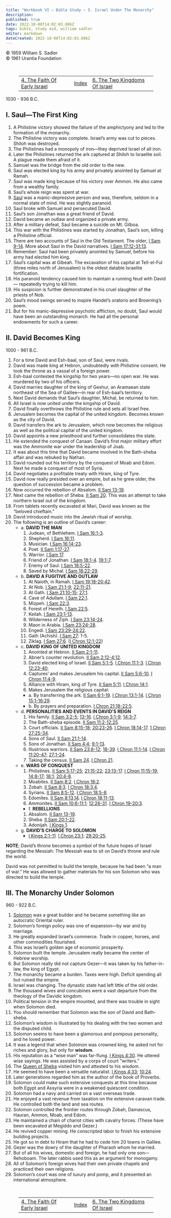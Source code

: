 ```yaml
---
title: "Workbook VI — Bible Study — 5. Israel Under The Monarchy"
description: 
published: true
date: 2022-10-08T14:02:03.086Z
tags: bible, study aid, william sadler
editor: markdown
dateCreated: 2022-10-08T14:02:03.086Z
---
```


<p class="v-card v-sheet theme--light grey lighten-3 px-2">© 1959 William S. Sadler<br>© 1961 Urantia Foundation</p>

<br>

<figure class="table chapter-navigator">
	<table>
		<tbody>
		<tr>
			<td><a href="/en/article/William_S_Sadler/Workbook_6_Bible_Study/History_2_4">4. The Faith Of Early Israel</a></td>
			<td><a href="/en/article/William_S_Sadler/Workbook_6_Bible_Study#index">Index</a></td>
			<td><a href="/en/article/William_S_Sadler/Workbook_6_Bible_Study/History_2_6">6. The Two Kingdoms Of Israel</a></td>
		</tr>
		</tbody>
	</table>
</figure>

1030 - 936 B.C.

## I. Saul—The First King

1. A Philistine victory showed the failure of the amphictyony and led to the formation of the monarchy.
2. The Philistine victory was complete. Israel’s army was cut to pieces. Shiloh was destroyed.
3. The Philistines had a monopoly of iron—they deprived Israel of all iron.
4. Later the Philistines returned the ark captured at Shiloh to Israelite soil. A plague made them afraid of it.
5. Samuel was the bridge from the old order to the new.
6. Saul was elected king by his army and privately anointed by Samuel at Ramah.
7. Saul was made king because of his victory over Ammon. He also came from a wealthy family.
8. Saul’s whole reign was spent at war.
9. [Saul](https://en.wikipedia.org/wiki/Saul) was a manic-depressive person and was, therefore, seldom in a normal state of mind. He was slightly paranoid.
10. Saul broke with Samuel and persecuted David.
11. Saul’s son Jonathan was a great friend of David.
12. David became an outlaw and organized a private army.
13. After a military defeat, Saul became a suicide on Mt. Gilboa.
14. This war with the Philistines was started by Jonathan, Saul’s son, killing a Philistine official.
15. There are two accounts of Saul in the Old Testament. The older, [I Sam 9-14](/en/Bible/1_Samuel/9). More about Saul in the David narratives. [I Sam 17:12-31:13](/en/Bible/1_Samuel/17#v12).
16. Remember: Saul had been privately anointed by Samuel, before his army had elected him king.
17. Saul’s capital was at Gibeah. The excavation of his capital at Tell-el-Ful (three miles north of Jerusalem) is the oldest datable Israelite fortification.
18. His paranoid tendency caused him to maintain a running feud with David— repeatedly trying to kill him.
19. His suspicion is further demonstrated in his cruel slaughter of the priests of Nob.
20. Saul’s mood swings served to inspire Handel’s oratorio and Browning’s poem.
21. But for his manic-depressive psychotic affliction, no doubt, Saul would have been an outstanding monarch. He had all the personal endowments for such a career.

## II. David Becomes King

1000 - 961 B.C.
1. For a time David and Esh-baal, son of Saul, were rivals.
2. David was made king at Hebron, undoubtedly with Philistine consent. He took the throne as a vassal of a foreign power.
3. Esh-baal contested the kingship for two years—no open war. He was murdered by two of his officers.
4. David marries daughter of the king of Geshur, an Aramaean state northeast of the Sea of Galilee—in rear of Esh-baal’s territory.
5. Next David demands that Saul’s daughter, Michal, be returned to him.
6. All Israel is now united under the kingship of David.
7. David finally overthrows the Philistine rule and sets all Israel free.
8. Jerusalem becomes the capital of the united kingdom. Becomes known as the city of David.
9. David transfers the ark to Jerusalem, which now becomes the religious as well as the political capital of the united kingdom.
10. David appoints a new priesthood and further consolidates the state.
11. He extended the conquest of Canaan. David’s first major military effort was the Ammonite war under the leadership of Joab.
12. It was about this time that David became involved in the Bath-sheba affair and was rebuked by Nathan.
13. David rounded out his territory by the conquest of Moab and Edom. Next he made a conquest of most of Syria.
14. David negotiates a profitable treaty with Hiram, king of Tyre.
15. David now really presided over an empire, but as he grew older, the question of succession became a problem.
16. Now occurred the rebellion of Absalom. [II Sam 13-19](/en/Bible/2_Samuel/13).
17. Next came the rebellion of Sheba. [II Sam 20](/en/Bible/2_Samuel/20). This was an attempt to take northern Israel out of the kingdom.
18. From tablets recently excavated at Mari, David was known as the “beloved chieftain.”
19. David introduced music into the Jewish ritual of worship.
20. The following is an outline of David’s career:
	- a. **DAVID THE MAN**
		1. Judean, of Bethlehem. [I Sam 16:1-3](/en/Bible/1_Samuel/16#v1).
		2. Shepherd. [I Sam 16:11](/en/Bible/1_Samuel/16#v11).
		3. Musician. [I Sam 16:14-23](/en/Bible/1_Samuel/16#v14).
		4. Poet. [II Sam 1:17-27](/en/Bible/2_Samuel/1#v17).
		5. Warrior. [I Sam 17](/en/Bible/1_Samuel/17).
		6. Friend of Jonathan. [I Sam 18:1-4](/en/Bible/1_Samuel/18#v1). [19:1-7](/en/Bible/1_Samuel/19#v1).
		7. Enemy of Saul. [I Sam 18:5-22](/en/Bible/1_Samuel/18#v5).
		8. Saved by Michal. [I Sam 18:22-29](/en/Bible/1_Samuel/18#v22).
	- b. **DAVID A FUGITIVE AND OUTLAW**
		1. At Naioth, in Ramah. [I Sam 19:18-20:42](/en/Bible/1_Samuel/19#v18).
		2. At Nob. [I Sam 21:1-9](/en/Bible/1_Samuel/21#v1); [22:11-21](/en/Bible/1_Samuel/22#v11).
		3. At Gath. [I Sam 21:10-15](/en/Bible/1_Samuel/21#v10); [27:1](/en/Bible/1_Samuel/27#v1).
		4. Cave of Adullam. [I Sam 22:1](/en/Bible/1_Samuel/22#v1).
		5. Mizpeh. [I Sam 22:3](/en/Bible/1_Samuel/22#v3).
		6. Forest of Hereth. [I Sam 22:5](/en/Bible/1_Samuel/22#v5).
		7. Keilah. [I Sam 23:1-13](/en/Bible/1_Samuel/23#v1).
		8. Wilderness of Ziph. [I Sam 23:14-24](/en/Bible/1_Samuel/23#v14).
		9. Maon in Arabia. [I Sam 23:24-28](/en/Bible/1_Samuel/23#v24).
		10. Engedi. [I Sam 23:29-24:22](/en/Bible/1_Samuel/23#v29).
		11. Gath (Achish). [I Sam 27](/en/Bible/1_Samuel/27): 1-5.
		12. Ziklag. [I Sam 27:6](/en/Bible/1_Samuel/27#v6). ([I Chron 12:1-22](/en/Bible/1_Chronicles/12#v1))
	- c. **DAVID KING OF UNITED KINGDOM**
		1. Anointed at Hebron. [II Sam 2:1-11](/en/Bible/2_Samuel/2#v1).
		2. Abner’s counter revolution. [II Sam 2:12-4:12](/en/Bible/2_Samuel/2#v12).
		3. David elected king of Israel. [II Sam 5:1-5](/en/Bible/2_Samuel/5#v1). [I Chron 11:1-3](/en/Bible/1_Chronicles/11#v1). [I Chron 12:23-40](/en/Bible/1_Chronicles/12#v23).
		4. Captures’ and makes Jerusalem his capital. [II Sam 5:6-10](/en/Bible/2_Samuel/5#v6). [I Chron 11:4-9](/en/Bible/1_Chronicles/11#v4).
		5. Alliance with Hiram, king of Tyre. [II Sam 5:11](/en/Bible/2_Samuel/5#v11). [I Chron 14:1](/en/Bible/1_Chronicles/14#v1).
		6. Makes Jerusalem the religious capital:
		- a. By transferring the ark. [II Sam 6:1-19](/en/Bible/2_Samuel/6#v1). [I Chron 13:1-14](/en/Bible/1_Chronicles/13#v1). [I Chron 15:1-16:29](/en/Bible/1_Chronicles/15#v1).
		- b. By prayers and preparation. [I Chron 21:18-22:5](/en/Bible/1_Chronicles/21#v18).
	- d. **PERSONALITIES AND EVENTS IN DAVID’S REIGN**
		1. His family. [II Sam 3:2-5](/en/Bible/2_Samuel/3#v2); [13-16](/en/Bible/2_Samuel/13). [I Chron 3:1-9](/en/Bible/1_Chronicles/3#v1); [14:3-7](/en/Bible/1_Chronicles/14#v3).
		2. The Bath-sheba episode. [II Sam 11:2-12:25](/en/Bible/2_Samuel/11#v2).
		3. Court officials. [II Sam 8:15-18](/en/Bible/2_Samuel/8#v15); [20:23-26](/en/Bible/2_Samuel/20#v23). [I Chron 18:14-17](/en/Bible/1_Chronicles/18#v14). [1 Chron 27:25-34](/en/Bible/1_Chronicles/27#v25).
		4. Sons of Saul. [II Sam 21:1-14](/en/Bible/2_Samuel/21#v1).
		5. Sons of Jonathan. [II Sam 4:4](/en/Bible/2_Samuel/4#v4); [9:1-13](/en/Bible/2_Samuel/9#v1).
		6. Illustrious warriors. [II Sam 23:8-12](/en/Bible/2_Samuel/23#v8); [18-39](/en/Bible/2_Samuel/18). [I Chron 11:1-14](/en/Bible/1_Chronicles/11#v1). [I Chron 11:20-47](/en/Bible/1_Chronicles/11#v20); [27:1-24](/en/Bible/1_Chronicles/27#v1).
		7. Taking the census. [II Sam 24](/en/Bible/2_Samuel/24). [I Chron 21](/en/Bible/1_Chronicles/21).
	- e. **WARS OF CONQUEST**
		1. Philistines. [II Sam 5:17-25](/en/Bible/2_Samuel/5#v17); [21:15-22](/en/Bible/2_Samuel/21#v15); [23:13-17](/en/Bible/2_Samuel/23#v13). [I Chron 11:15-19](/en/Bible/1_Chronicles/11#v15); [14:8-17](/en/Bible/1_Chronicles/14#v8); [18:1](/en/Bible/1_Chronicles/18#v1); [20:4-8](/en/Bible/1_Chronicles/20#v4).
		2. Moabites. [II Sam 8:2](/en/Bible/2_Samuel/8#v2). [I Chron 18:2](/en/Bible/1_Chronicles/18#v2).
		3. Zobah. [II Sam 8:3](/en/Bible/2_Samuel/8#v3). [I Chron 18:3,4](/en/Bible/1_Chronicles/18#v3).
		4. Syrians. [II Sam 8:5-12](/en/Bible/2_Samuel/8#v5). [I Chron 18:5-8](/en/Bible/1_Chronicles/18#v5).
		5. Edomites. [II Sam 8:13,14](/en/Bible/2_Samuel/8#v13). [I Chron 18:11-13](/en/Bible/1_Chronicles/18#v11).
		6. Ammonites. [II Sam 10:6-11:1](/en/Bible/2_Samuel/10#v6); [12:26-31](/en/Bible/2_Samuel/12#v26). [I Chron 19-20:3](/en/Bible/1_Chronicles/19).
		- f. **REBELLIONS**
		1. Absalom. [II Sam 13-19](/en/Bible/2_Samuel/13).
		2. Sheba. [II Sam 20:1-22](/en/Bible/2_Samuel/20#v1).
		3. Adonijah. [I Kings 1](/en/Bible/1_Kings/1).
	- g. **DAVID’S CHARGE TO SOLOMON**
		- [I Kings 2:1-11](/en/Bible/1_Kings/2#v1). [I Chron 23:1](/en/Bible/1_Chronicles/23#v1); [29:20-25](/en/Bible/1_Chronicles/29#v20).

**NOTE**; David’s throne becomes a symbol of the future hopes of Israel regarding the Messiah: The Messiah was to sit on David’s throne and rule the world.

David was not permitted to build the temple, because he had been “a man of war.” He was allowed to gather materials for his son Solomon who was directed to build the temple.

## III. The Monarchy Under Solomon

960 - 922 B.C.
1. [Solomon](https://en.wikipedia.org/wiki/Solomon) was a great builder and he became something like an autocratic Oriental ruler.
2. Solomon’s foreign policy was one of expansion—by war and by marriage.
3. He greatly expanded Israel’s commerce. Trade in copper, horses, and other commodities flourished.
4. This was Israel’s golden age of economic prosperity.
5. Solomon built the temple. Jerusalem really became the center of Hebrew worship.
6. But Solomon really did not capture Gezer—it was taken by his father-in-law, the king of Egypt.
7. The monarchy became a burden. Taxes were high. Deficit spending all but ruined the empire.
8. Israel was changing. The dynastic state had left little of the old order.
9. The thousand wives and concubines were a vast departure from the theology of the Davidic kingdom.
10. Political tension in the empire mounted, and there was trouble in sight when Solomon died.
11. You should remember that Solomon was the son of David and Bath-sheba.
12. Solomon’s wisdom is illustrated by his dealing with the two women and the disputed child.
13. Solomon seems to have been a glamorous and pompous personality, and he loved power.
14. It was a legend that when Solomon was crowned king, he asked not for riches and glory, but only for **wisdom**.
15. His reputation as a “wise man” was far-flung. [I Kings 4:30](/en/Bible/1_Kings/4#v30). He uttered wise sayings. He was assisted by a corps of court “writers.”
16. The [Queen of Sheba](https://en.wikipedia.org/wiki/Queen_of_Sheba) visited him and attested to his wisdom.
17. He seemed to have been a versatile naturalist. [I Kings 4:33](/en/Bible/1_Kings/4#v33); [10:24](/en/Bible/1_Kings/10#v24).
18. Later generations regarded him as the author of the book of Proverbs.
19. Solomon could make such extensive conquests at this time because both Egypt and Assyria were in a weakened quiescent condition.
20. Solomon had a navy and carried on a vast overseas trade.
21. He enjoyed a vast revenue from taxation on the extensive caravan trade. He controlled both the land and sea routes.
22. Solomon controlled the frontier routes through Zobah, Damascus, Hauran, Ammon, Moab, and Edom.
23. He maintained a chain of chariot cities with cavalry forces. (These have been excavated at Megiddo and Gezer.)
24. He revived copper mining. He conscripted labor to finish his extensive building projects.
25. He got so in debt to Hiram that he had to cede him 20 towns in Galilee.
26. Gezer was the dowry of the daughter of Pharaoh whom he married.
27. But of all his wives, domestic and foreign, he had only one son—Rehoboam. The later rabbis used this as an argument for monogamy.
28. All of Solomon’s foreign wives had their own private chapels and practiced their own religions.
29. Solomon’s court was one of luxury and pomp, and it presented an international atmosphere.


<br>

<figure class="table chapter-navigator">
	<table>
		<tbody>
		<tr>
			<td><a href="/en/article/William_S_Sadler/Workbook_6_Bible_Study/History_2_4">4. The Faith Of Early Israel</a></td>
			<td><a href="/en/article/William_S_Sadler/Workbook_6_Bible_Study#index">Index</a></td>
			<td><a href="/en/article/William_S_Sadler/Workbook_6_Bible_Study/History_2_6">6. The Two Kingdoms Of Israel</a></td>
		</tr>
		</tbody>
	</table>
</figure>